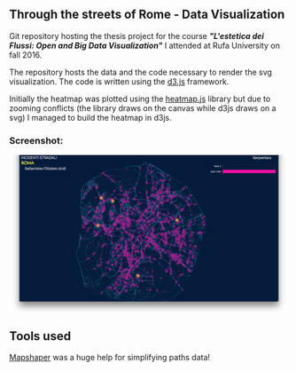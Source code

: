 ## Through the streets of Rome - Data Visualization

Git repository hosting the thesis project for the course ***"L'estetica dei Flussi: Open and Big Data Visualization"*** I attended at Rufa University on fall 2016.

The repository hosts the data and the code necessary to render the svg visualization. The code is written using the [d3.js](https://d3js.org)  framework.

Initially the heatmap was plotted using the [heatmap.js](https://www.patrick-wied.at/static/heatmapjs/) library but due to zooming conflicts (the library draws on the canvas while d3js draws on a svg) I managed to build the heatmap in d3js.

### Screenshot:
![rome data viz](rome-dataviz-heatmap-rev1/screenshot_2016-12-28.png "data viz")

## Tools used
[Mapshaper](http://mapshaper) was a huge help for simplifying paths data!
